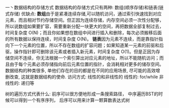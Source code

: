 一丶数据结构的存储方式
    数据结构的存储方式只有两种: 数组(顺序存储)和链表(链式存储)
    优缺点:
        **数组**由于是紧凑连续存储,可以随机访问，通过索引快速找到对应元素，而且相对节约存储空间。但正因为连续存储，内存空间必须一次性分配够，所以说数组如果要扩容，需要重新分配一块更大的空间，再把数据全部复制过去，时间复杂度 O(N)；而且你如果想在数组中间进行插入和删除，每次必须搬移后面的所有数据以保持连续，时间复杂度 O(N)。
        **链表**因为元素不连续，而是靠指针指向下一个元素的位置，所以不存在数组的扩容问题；如果知道某一元素的前驱和后驱，操作指针即可删除该元素或者插入新元素，时间复杂度 O(1)。但是正因为存储空间不连续，你无法根据一个索引算出对应元素的地址，所以不能随机访问；而且由于每个元素必须存储指向前后元素位置的指针，会消耗相对更多的储存空间。
    数据结构的种类很多, 单他们存在的目的都是在不同的应用场景, 尽可能的高效增删改查, 这就是数据结构的使命.
    访问方式: 线性的和非线性的
        线性的: for/while
        非线性的: 递归等
        
树的遍历方式代表什么: 
    前序可以很方便地形成一条搜索路径，
    中序遍历BST的时候可以得到一个有序序列，
    后序可以用来计算一颗算数表达式树